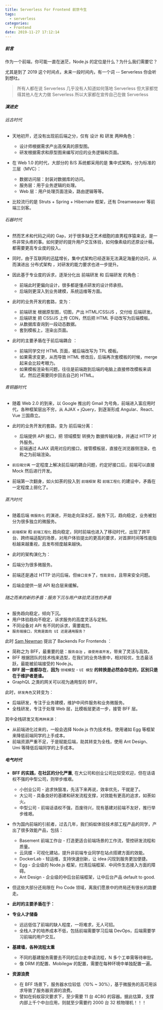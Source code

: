 ```yaml
---
title: Serverless For Frontend 前世今生
tags:
  - serverless
categories:
  - Frontend
date: 2019-11-27 17:12:14
---
```


##### 前言

作为一个前端，你可能一直在迷茫，Node.js 的定位是什么？为什么我们需要它？

尤其是到了 2019 这个时间点，未来一段时间内，有一个词 -- Serverless 你会听到想吐。

> 所有人都在说 Serverless
> 几乎没有人知道如何落地 Serverless
> 但大家都觉得其他人在大力做 Serverless
> 所以大家都在宣传自己在做 Serverless

##### 演进史

###### 远古时代

- 天地初开，还没有出现前后端之分，仅有 设计 和 研发 两种角色：
  - 设计师根据需求产出高保真的原型图。
  - 研发根据需求和原型图来编写对应的业务逻辑和页面。

- 在 Web 1.0 的时代，大部分的 B/S 系统都采用的是 集中式架构，分为标准的三层（MVC）：

  - 数据访问层：封装对数据库的访问。
  - 服务层：用于业务逻辑的处理。
  - Web 层：用户处理页面渲染，路由逻辑等等。

- 比较流行的是 Struts + Spring + Hibernate 框架，还有 Dreamweaver 等前端三剑客。

###### 石器时代

- 然而艺术和代码之间的 Gap，对于很多缺乏艺术细胞的直男程序猿来说，是一件非常头疼的事。如何更好的提升用户交互体验，如何像素级的还原设计稿，都需要更高专业度的投入。

- 同时，由于互联网的迅猛增长，集中式架构已经逐渐无法满足海量的访问，从而演进出 分布式架构 ，对研发的能力要求也进一步提升。

- 因此基于专业度的诉求，逐渐分化出 前端研发 和 后端研发 的角色：
  - 前端此时更偏向设计，很多都是懂点研发的设计师承担。
  - 后端则更深入到业务建模，系统运维等方面。

- 此时的业务开发的套路，变为：
  - 前端研发 根据原型图，切图，产出 HTML/CSS/JS ，交付给 后端研发。
  - 后端研发 把 CSS/JS 上传 CDN，然后把 HTML 手动改写为后端模板。
  - 从数据库查询到一段动态数据。
  - 套到模板上，渲染出页面。

- 此时的主要矛盾在于前后端耦合 ：
  - 前端同学交付 HTML 页面，被后端改写为 TPL 模板。
  - 如果需求变更，从而导致 HTML 修改后，后端再次套模板的时候，merge 起来会比较考眼力。
  - 如果模板渲染有问题，往往是前端跑到后端的电脑上直接修改模板来调试，然后还需要同步回去自己的 HTML。

###### 青铜器时代

- 随着 Web 2.0 的到来，以 Google 推出的 Gmail 为号角，前端进入富应用时代，各种框架层出不穷，从 AJAX + jQuery，到逐渐形成 Angular、React、Vue 三国鼎立。

- 此时的业务开发的套路，变为 前后端分离：

  - 后端提供 API 接口，把 领域模型 转换为 数据传输对象，并通过 HTTP 对外服务。
  - 前端通过 AJAX 调用对应的接口，接管模板层，直接在浏览器侧渲染，也称之为前端渲染。

- `前后端分离` 一定程度上解决前后端的耦合问题，约定好接口后，前端可以直接 Mock 然后进行开发。

- 前端第一次翻身，如火如荼的投入到 `前端框架` 和 `前端工程化` 的建设中，矛盾在一定程度上弱化了。

###### 蒸汽时代

- 随着后端 `微服务化` 的演进，开始走向深水区，服务下沉，趋向稳定，业务被划分为很多独立的微服务。

- `前端框架` 和 `前端工程化` 趋向稳定，同时前端也进入了移动时代，出现了跨平台、跨终端适配的场景，对用户体验提出的更高的要求，对首屏时间等性能指标越来越重视，且发布频度越来越快。

- 此时的架构演化为：
- 后端分为很多微服务。
- 前端还是通过 HTTP 访问后端，但`接口变多`了，`性能变低`，且带来安全问题。
- 后端会提供一层 API 粘合层来缓解。

###### 随之而来的新的矛盾：服务下沉与用户体验灵活性的矛盾

- 服务趋向稳定，倾向下沉。
- 用户体验趋向不稳定，诉求服务的高度灵活与定制。
- 不同设备对 API 有不同的诉求，需要裁剪。
- `服务端接口，究竟是面向 UI 还是通用服务？`

此时 [Sam Newman](https://samnewman.io/patterns/architectural/bff/) 提出了 Backends For Frontends ：

- 简称之为 BFF，最重要的是：`服务自治` ，`谁使用谁开发`，带来了灵活与高效。
- BFF 根据团队的技术栈来选型，在我们的业务场景中，相对较优，生态最活跃，最能被前端接受的 Node.js。
- **BFF 层一直都存在**，**因为** `领域模型` - `UI 模型` **的转换是必然会存在的，区别只是在于维护者是谁。**
- GraphQL 之类的网关可以视为通用型的 BFF。

此时，`研发角色`又转变为：

- 后端研发，专注于业务建模，维护中间件服务和业务微服务。
- 全栈研发，专注于处理 Web 层，比模板层更进一步，接管 BFF 层。

其中全栈研发又有`两种来源`：

- 从前端进化过来的，一般会选择 Node.js 作为技术栈，使用诸如 Egg 等框架来降低前端同学的上手成本。
- 前端资源严重不足，于是赋能后端，助其转变为全栈，使用 Ant Design、Umi 等降低后端同学的上手成本。

##### 电气时代

- **BFF 的实践，在社区的分化严重**, 在大公司和创业公司比较受欢迎，但在话语权不强的中型公司，则举步维艰。

  - 小创业公司 - 追求快狠准，先活下来再说，效率优先，干就是了。
  - 大公司 - 具备良好的基建和研发流程支撑，对效能有更高的追求，如荼如火。
  - 中型公司 - 前端话语权不强，百废待兴，现有基建对前端不友好，推行举步维艰。

- 作为国内前端的引航者，过去几年，我们蚂蚁体验技术部工程产品的同学，产出了很多效能产品，包括：

  - Basement 前端工作台 - 打造更适合前端场景的工作流，管控研发流程和质量。
  - 云凤蝶 - 可视化建站，提升非前端专业同学在站点搭建方面的效能。
  - DockerLab - 轻运维，支持快速创新，让 idea 闪现到服务更加便捷。
  - Egg - 企业级的 Node.js 框架，扫清后端框架、中间件生态接入方面的障碍。
  - Ant Design - 企业级的中后台前端框架，让中后台产品 default to good.

- 但这些大部分还局限在 Pro Code 领域，离我们愿景中的终局还有很长的路要走。

- **此时的主要矛盾在于：**

- **专业人才储备**
  - 远远低估了前端的缺人程度，一将难求，无人可招。
  - 全栈人才的培养成本不低，包括前端需要学习后端 DevOps，后端需要学习前端的用户交互。
- **基建墙，各种流程太重**
  - 不同的基建服务需要去不同的后台走申请流程，N 多个工单需等待审批。
  - 像 DRM 的配置、Mobilegw 的配置，需要在每种环境中单独配置一遍。
- **资源浪费**
  - 在 BFF 场景下，服务器水位较低（10% ~ 30%），基于微服务的高可用诉求导致了服务器资源的浪费。
  - 譬如在蚂蚁容灾要求下，至少需要 11 台  4C8G 的容器。据此估算，支撑内部上千个中台应用，则就至少需要约 2000 台 32 核物理机！！！

